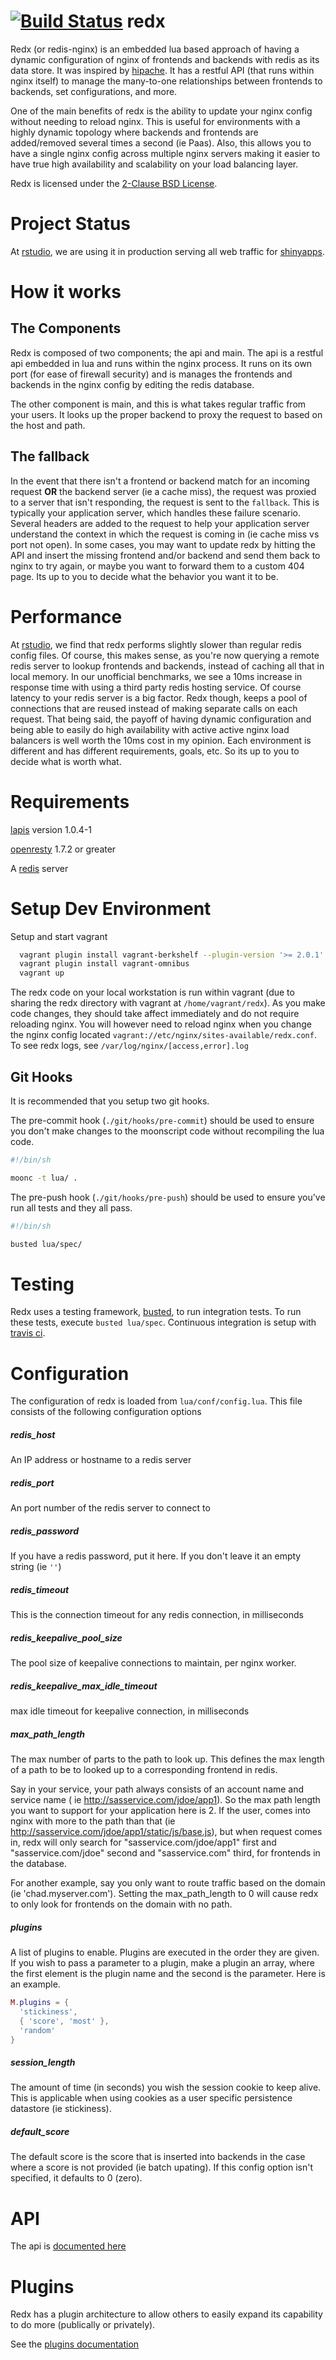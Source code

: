 [![Build Status](https://travis-ci.org/rstudio/redx.svg)](https://travis-ci.org/rstudio/redx)
redx
======

Redx (or redis-nginx) is an embedded lua based approach of having a dynamic configuration of nginx of frontends and backends with redis as its data store. It was inspired by [hipache](https://github.com/hipache/hipache). It has a restful API (that runs within nginx itself) to manage the many-to-one relationships between frontends to backends, set configurations, and more.

One of the main benefits of redx is the ability to update your nginx config without needing to reload nginx. This is useful for environments with a highly dynamic topology where backends and frontends are added/removed several times a second (ie Paas). Also, this allows you to have a single nginx config across multiple nginx servers making it easier to have true high availability and scalability on your load balancing layer. 

Redx is licensed under the [2-Clause BSD License](https://opensource.org/licenses/BSD-2-Clause).

Project Status
==============

At [rstudio](http://www.rstudio.com/), we are using it in production serving all web traffic for [shinyapps](https://www.shinyapps.io/).

How it works
============

## The Components
Redx is composed of two components; the api and main. The api is a restful api embedded in lua and runs within the nginx process. It runs on its own port (for ease of firewall security) and is manages the frontends and backends in the nginx config by editing the redis database.

The other component is main, and this is what takes regular traffic from your users. It looks up the proper backend to proxy the request to based on the host and path.

## The fallback
In the event that there isn't a frontend or backend match for an incoming request **OR** the backend server (ie a cache miss), the request was proxied to a server that isn't responding, the request is sent to the `fallback`. This is typically your application server, which handles these failure scenario. Several headers are added to the request to help your application server understand the context in which the request is coming in (ie cache miss vs port not open). In some cases, you may want to update redx by hitting the API and insert the missing frontend and/or backend and send them back to nginx to try again, or maybe you want to forward them to a custom 404 page. Its up to you to decide what the behavior you want it to be.

Performance
===========

At [rstudio](http://www.rstudio.com/), we find that redx performs slightly slower than regular redis config files. Of course, this makes sense, as you're now querying a remote redis server to lookup frontends and backends, instead of caching all that in local memory. In our unofficial benchmarks, we see a 10ms increase in response time with using a third party redis hosting service. Of course latency to your redis server is a big factor. Redx though, keeps a pool of connections that are reused instead of making separate calls on each request.
That being said, the payoff of having dynamic configuration and being able to easily do high availability with active active nginx load balancers is well worth the 10ms cost in my opinion. Each environment is different and has different requirements, goals, etc. So its up to you to decide what is worth what.

Requirements
============

[lapis](http://leafo.net/lapis/) version 1.0.4-1

[openresty](http://openresty.org/) 1.7.2 or greater

A [redis](http://redis.io/) server

Setup Dev Environment
=====================

Setup and start vagrant

```bash
  vagrant plugin install vagrant-berkshelf --plugin-version '>= 2.0.1'
  vagrant plugin install vagrant-omnibus
  vagrant up
```

The redx code on your local workstation is run within vagrant (due to sharing the redx directory with vagrant at `/home/vagrant/redx`). As you make code changes, they should take affect immediately and do not require reloading nginx. You will however need to reload nginx when you change the nginx config located `vagrant://etc/nginx/sites-available/redx.conf`.
To see redx logs, see `/var/log/nginx/[access,error].log`

## Git Hooks
It is recommended that you setup two git hooks.

The pre-commit hook (`./git/hooks/pre-commit`) should be used to ensure you don't make changes to the moonscript code without recompiling the lua code.
```bash
#!/bin/sh

moonc -t lua/ .
```

The pre-push hook (`./git/hooks/pre-push`) should be used to ensure you've run all tests and they all pass.
```bash
#!/bin/sh

busted lua/spec/
```

Testing
=======

Redx uses a testing framework, [busted](http://olivinelabs.com/busted/), to run integration tests. To run these tests, execute `busted lua/spec`. Continuous integration is setup with [travis ci](https://travis-ci.org/rstudio/redx).

Configuration
=============

The configuration of redx is loaded from `lua/conf/config.lua`. This file consists of the following configuration options

##### redis\_host
An IP address or hostname to a redis server

##### redis\_port
An port number of the redis server to connect to

##### redis\_password
If you have a redis password, put it here. If you don't leave it an empty string (ie `''`)

##### redis\_timeout
This is the connection timeout for any redis connection, in milliseconds

##### redis\_keepalive\_pool\_size
The pool size of keepalive connections to maintain, per nginx worker.

##### redis\_keepalive\_max\_idle\_timeout
max idle timeout for keepalive connection, in milliseconds

##### max\_path\_length
The max number of parts to the path to look up. This defines the max length of a path to be to looked up to a corresponding frontend in redis.

Say in your service, your path always consists of an account name and service name ( ie http://sasservice.com/jdoe/app1). So the max path length you want to support for your application here is 2. If the user, comes into nginx with more to the path than that (ie http://sasservice.com/jdoe/app1/static/js/base.js), but when request comes in, redx will only search for "sasservice.com/jdoe/app1" first and "sasservice.com/jdoe" second and "sasservice.com" third, for frontends in the database.

For another example, say you only want to route traffic based on the domain (ie 'chad.myserver.com'). Setting the max\_path\_length to 0 will cause redx to only look for frontends on the domain with no path.

##### plugins
A list of plugins to enable. Plugins are executed in the order they are given. If you wish to pass a parameter to a plugin, make a plugin an array, where the first element is the plugin name and the second is the parameter. Here is an example.
```lua
M.plugins = {
  'stickiness',
  { 'score', 'most' },
  'random'
}
```

##### session\_length
The amount of time (in seconds) you wish the session cookie to keep alive. This is applicable when using cookies as a user specific persistence datastore (ie stickiness).

##### default\_score
The default score is the score that is inserted into backends in the case where a score is not provided (ie batch upating). If this config option isn't specified, it defaults to 0 (zero).

API
===

The api is [documented here](https://github.com/rstudio/redx/blob/master/docs/api.md)

Plugins
=======

Redx has a plugin architecture to allow others to easily expand its capability to do more (publically or privately).

See the [plugins documentation](https://github.com/rstudio/redx/blob/master/docs/plugins.md)
